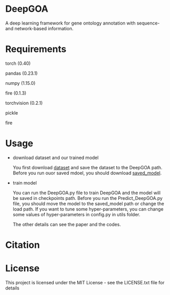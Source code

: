 # DeepGOA
A deep learning framework for gene ontology annotation with sequence- and network-based information.
# Requirements

 torch (0.40)
 
 pandas (0.23.1)
 
 numpy (1.15.0)
 
 fire (0.1.3)
 
 torchvision (0.2.1)
 
 pickle
 
 fire
 
# Usage
- download dataset and our trained model

  You first download [dataset](https://drive.google.com/file/d/1yO765opfaD_jFav5qshsvGpG0cFVTIkZ/view?usp=sharing) and save the dataset to the DeepGOA path. Before you run ouor saved mdoel, you should download [saved_model](https://drive.google.com/file/d/1bWilGYFPxO52aUKCUlutA6uJHr2W8bMJ/view?usp=sharing).
- train model

  You can run the DeepGOA.py file to train DeepGOA and the model will be saved in checkpoints path. Before you run the Predict_DeepGOA.py file, you should move the model to the saved_model path or change the load path. If you want to tune some hyper-parameters, you can change some values of hyper-parameters in config.py in utils folder.

  The other details can see the paper and the codes.
 
# Citation

# License
This project is licensed under the MIT License - see the LICENSE.txt file for details
